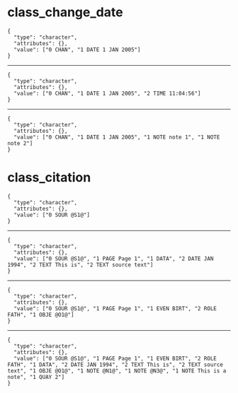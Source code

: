 # class_change_date

    {
      "type": "character",
      "attributes": {},
      "value": ["0 CHAN", "1 DATE 1 JAN 2005"]
    }

---

    {
      "type": "character",
      "attributes": {},
      "value": ["0 CHAN", "1 DATE 1 JAN 2005", "2 TIME 11:04:56"]
    }

---

    {
      "type": "character",
      "attributes": {},
      "value": ["0 CHAN", "1 DATE 1 JAN 2005", "1 NOTE note 1", "1 NOTE note 2"]
    }

# class_citation

    {
      "type": "character",
      "attributes": {},
      "value": ["0 SOUR @S1@"]
    }

---

    {
      "type": "character",
      "attributes": {},
      "value": ["0 SOUR @S1@", "1 PAGE Page 1", "1 DATA", "2 DATE JAN 1994", "2 TEXT This is", "2 TEXT source text"]
    }

---

    {
      "type": "character",
      "attributes": {},
      "value": ["0 SOUR @S1@", "1 PAGE Page 1", "1 EVEN BIRT", "2 ROLE FATH", "1 OBJE @O1@"]
    }

---

    {
      "type": "character",
      "attributes": {},
      "value": ["0 SOUR @S1@", "1 PAGE Page 1", "1 EVEN BIRT", "2 ROLE FATH", "1 DATA", "2 DATE JAN 1994", "2 TEXT This is", "2 TEXT source text", "1 OBJE @O1@", "1 NOTE @N1@", "1 NOTE @N3@", "1 NOTE This is a note", "1 QUAY 2"]
    }

